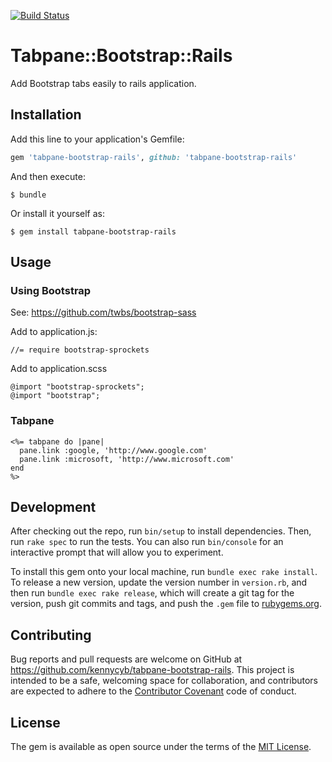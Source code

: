 [![Build Status](https://travis-ci.org/kennycyb/tabpane-bootstrap-rails.svg?branch=master)](https://travis-ci.org/kennycyb/tabpane-bootstrap-rails)

# Tabpane::Bootstrap::Rails

Add Bootstrap tabs easily to rails application.

## Installation

Add this line to your application's Gemfile:

```ruby
gem 'tabpane-bootstrap-rails', github: 'tabpane-bootstrap-rails'
```

And then execute:

    $ bundle

Or install it yourself as:

    $ gem install tabpane-bootstrap-rails

## Usage

### Using Bootstrap

See: https://github.com/twbs/bootstrap-sass


Add to application.js:
```
//= require bootstrap-sprockets
```

Add to application.scss
```
@import "bootstrap-sprockets";
@import "bootstrap";
```

### Tabpane
```
<%= tabpane do |pane|
  pane.link :google, 'http://www.google.com'
  pane.link :microsoft, 'http://www.microsoft.com'
end
%>
```

## Development

After checking out the repo, run `bin/setup` to install dependencies. Then, run `rake spec` to run the tests. You can also run `bin/console` for an interactive prompt that will allow you to experiment.

To install this gem onto your local machine, run `bundle exec rake install`. To release a new version, update the version number in `version.rb`, and then run `bundle exec rake release`, which will create a git tag for the version, push git commits and tags, and push the `.gem` file to [rubygems.org](https://rubygems.org).

## Contributing

Bug reports and pull requests are welcome on GitHub at https://github.com/kennycyb/tabpane-bootstrap-rails. This project is intended to be a safe, welcoming space for collaboration, and contributors are expected to adhere to the [Contributor Covenant](contributor-covenant.org) code of conduct.


## License

The gem is available as open source under the terms of the [MIT License](http://opensource.org/licenses/MIT).
